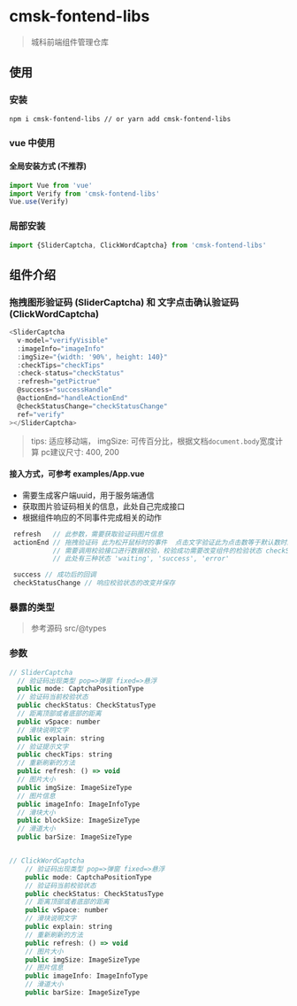 # cmsk-fontend-libs
> 城科前端组件管理仓库

## 使用

### 安装
```bash
npm i cmsk-fontend-libs // or yarn add cmsk-fontend-libs
```

### vue 中使用

#### 全局安装方式 (不推荐)
```js
import Vue from 'vue'
import Verify from 'cmsk-fontend-libs'
Vue.use(Verify)
```
### 局部安装
```js
import {SliderCaptcha, ClickWordCaptcha} from 'cmsk-fontend-libs'
```

## 组件介绍
### 拖拽图形验证码 (SliderCaptcha) 和 文字点击确认验证码(ClickWordCaptcha)
```js
<SliderCaptcha
  v-model="verifyVisible"
  :imageInfo="imageInfo"
  :imgSize="{width: '90%', height: 140}"
  :checkTips="checkTips"
  :check-status="checkStatus"
  :refresh="getPictrue"
  @success="successHandle"
  @actionEnd="handleActionEnd"
  @checkStatusChange="checkStatusChange"
  ref="verify"
></SliderCaptcha>
```
> tips: 适应移动端， imgSize: 可传百分比，根据文档`document.body`宽度计算  pc建议尺寸: 400, 200

#### 接入方式，可参考 examples/App.vue
 - 需要生成客户端uuid，用于服务端通信
 - 获取图片验证码相关的信息，此处自己完成接口
 - 根据组件响应的不同事件完成相关的动作
 ```js
  refresh   // 此参数，需要获取验证码图片信息
  actionEnd // 拖拽验证码 此为松开鼠标时的事件  点击文字验证此为点击数等于默认数时的事件 此时会响应对应的信息
            // 需要调用校验接口进行数据校验，校验成功需要改变组件的检验状态 checkStatus 
            // 此处有三种状态 'waiting', 'success', 'error'

  success // 成功后的回调
  checkStatusChange // 响应校验状态的改变并保存
 ```

### 暴露的类型
> 参考源码 src/@types

### 参数
```js
// SliderCaptcha
  // 验证码出现类型 pop=>弹窗 fixed=>悬浮
  public mode: CaptchaPositionType
  // 验证码当前校验状态
  public checkStatus: CheckStatusType
  // 距离顶部或者底部的距离
  public vSpace: number
  // 滑块说明文字
  public explain: string
  // 验证提示文字
  public checkTips: string
  // 重新刷新的方法
  public refresh: () => void
  // 图片大小
  public imgSize: ImageSizeType
  // 图片信息
  public imageInfo: ImageInfoType
  // 滑块大小
  public blockSize: ImageSizeType
  // 滑道大小
  public barSize: ImageSizeType


// ClickWordCaptcha
    // 验证码出现类型 pop=>弹窗 fixed=>悬浮
    public mode: CaptchaPositionType
    // 验证码当前校验状态
    public checkStatus: CheckStatusType
    // 距离顶部或者底部的距离
    public vSpace: number
    // 滑块说明文字
    public explain: string
    // 重新刷新的方法
    public refresh: () => void
    // 图片大小
    public imgSize: ImageSizeType
    // 图片信息
    public imageInfo: ImageInfoType
    // 滑道大小
    public barSize: ImageSizeType
```
